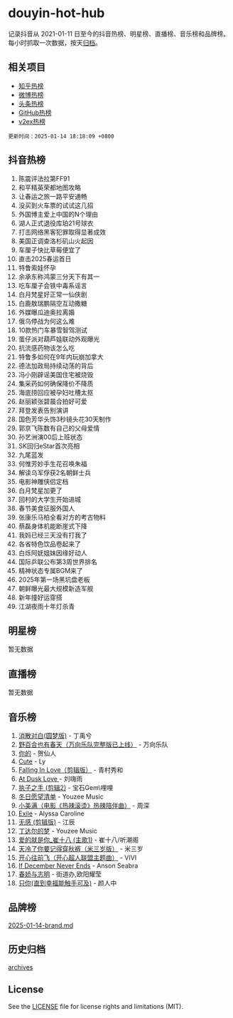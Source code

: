 # douyin-hot-hub

记录抖音从 2021-01-11 日至今的抖音热榜、明星榜、直播榜、音乐榜和品牌榜。每小时抓取一次数据，按天[归档](archives)。

## 相关项目

- [知乎热榜](https://github.com/lonnyzhang423/zhihu-hot-hub)
- [微博热榜](https://github.com/lonnyzhang423/weibo-hot-hub)
- [头条热榜](https://github.com/lonnyzhang423/toutiao-hot-hub)
- [GitHub热榜](https://github.com/lonnyzhang423/github-hot-hub)
- [v2ex热榜](https://github.com/lonnyzhang423/v2ex-hot-hub)


`更新时间：2025-01-14 18:18:09 +0800`

## 抖音热榜

1. 陈震评法拉第FF91
1. 和平精英荣都地图攻略
1. 让春运之旅一路平安通畅
1. 没买到火车票的试试这几招
1. 外国博主爱上中国的N个理由
1. 湖人正式退役库珀21号球衣
1. 打击网络黑客犯罪取得显著成效
1. 美国正调查洛杉矶山火起因
1. 车厘子快比草莓便宜了
1. 直击2025春运首日
1. 特鲁索娃怀孕
1. 余承东称鸿蒙三分天下有其一
1. 吃车厘子会铁中毒系谣言
1. 白月梵星好正常一仙侠剧
1. 白鹿敖瑞鹏隔空互动撒糖
1. 外媒曝瓜迪奥拉离婚
1. 俄乌停战为何这么难
1. 10款热门车暴雪智驾测试
1. 蛋仔派对葫芦娃联动外观曝光
1. 抗流感药物该怎么吃
1. 特鲁多如何在9年内玩崩加拿大
1. 德法加政局持续动荡的背后
1. 冯小刚辟谣美国住宅被烧毁
1. 集采药如何确保降价不降质
1. 海底捞回应被孕妇吐槽太抠
1. 赵丽颖张碧晨合拍好可爱
1. 拜登发表告别演讲
1. 国色芳华头饰3秒镜头花30天制作
1. 郭京飞陈数有自己的父母爱情
1. 孙艺洲演00后上班状态
1. SK回归eStar首次亮相
1. 九尾蓝发
1. 何惟芳妙手生花召唤朱福
1. 解读乌军俘获2名朝鲜士兵
1. 电影神雕侠侣定档
1. 白月梵星加更了
1. 回村的大学生开始进城
1. 春节美食征服外国人
1. 张康乐马柏全看对方的考古物料
1. 蔡磊身体机能断崖式下降
1. 我妈已经三天没有打我了
1. 各省特色饮品卷起来了
1. 白烁阿妩姐妹因缘好动人
1. 国际乒联公布第3周世界排名
1. 精神状态专属BGM来了
1. 2025年第一场黑坑盘老板
1. 朝鲜曝光最大规模新造军舰
1. 新年撞好运穿搭
1. 江湖夜雨十年灯杀青

## 明星榜

暂无数据

## 直播榜

暂无数据

## 音乐榜

1. [消散对白(圆梦版)](https://sf5-hl-cdn-tos.douyinstatic.com/obj/tos-cn-ve-2774/og4jB5I5IizzoZVAAAzWgBMAsMDWoArfwBOiFs) - 丁禹兮
1. [野百合也有春天（万向乐队完整版已上线）](https://sf5-hl-cdn-tos.douyinstatic.com/obj/tos-cn-ve-2774/oMnUxhRAMiAGBqDtIPBQ7ACYQZFlJCftcgeDJE) - 万向乐队
1. [你的](https://sf5-hl-cdn-tos.douyinstatic.com/obj/tos-cn-ve-2774/oYuIeKf42jB7sEV6B2upMdpYAgfrQWj0FeRegh) - 贺仙人
1. [Cute](https://sf5-hl-cdn-tos.douyinstatic.com/obj/tos-cn-ve-2774/o4IbIzHWKAAB4wsS5qMBRiiAlEBGTpQRNfFvuo) - Ly
1. [Falling In Love（剪辑版）](https://sf5-hl-cdn-tos.douyinstatic.com/obj/tos-cn-ve-2774/o8ajpA8zzgBPahbBIO8AcKGBLJezFCRd1wfP9f) - 青村秀和
1. [ At Dusk  Love ](https://sf5-hl-cdn-tos.douyinstatic.com/obj/tos-cn-ve-2774/o8CrpCf5CaYgI4ZrtQgMQAFEfuGqNnRSDQAPBc) - 刘嗨雨
1. [执子之手 (剪辑2)](https://sf5-hl-cdn-tos.douyinstatic.com/obj/tos-cn-ve-2774/oUoZLQjCc31XzqsBnBQUNgeKtYPBcgbFDwtfcu) - 宝石Gem\哩哩
1. [冬日愿望清单](https://sf5-hl-cdn-tos.douyinstatic.com/obj/tos-cn-ve-2774/oIIgUOeamCFCVAzxN6MFRLIBlLGpUqQxeeHrLE) - Youzee Music
1. [小美满（电影《热辣滚烫》热辣陪伴曲）](https://sf5-hl-cdn-tos.douyinstatic.com/obj/tos-cn-ve-2774/o0GAn2lSgfZIDUgtevCGDQYnFg4CwnrBaxbTZL) - 周深
1. [Exile](https://sf5-hl-cdn-tos.douyinstatic.com/obj/tos-cn-ve-2774/oYj4gAQTknKE3WW0Je8KGmQ7z1cA4FefwtbufD) - Alyssa Caroline
1. [无感 (剪辑版)](https://sf3-cdn-tos.douyinstatic.com/obj/tos-cn-ve-2774/o0eIsUzJBDlQaQFC5OFlgbMEZC1TFYBftOBn6p) - 江辰
1. [丁达尔的梦](https://sf5-hl-cdn-tos.douyinstatic.com/obj/tos-cn-ve-2774/oMU3WirUZBVQkAC9ccG5P2IQirziZM2RTInUY) - Youzee Music
1. [爱的就是你_崔十八 (主歌1)](https://sf5-hl-cdn-tos.douyinstatic.com/obj/tos-cn-ve-2774/oI5BO5DhFZ6UTcNCnZaOCBLtZ7WIMQGfgnXf5E) - 崔十八/听潮阁
1. [天冷了你要记得穿秋裤（米三岁版）](https://sf5-hl-cdn-tos.douyinstatic.com/obj/tos-cn-ve-2774/oQlIwVIDWiZ6BQilAorS7MA0AgCkQDvcZAdm1) - 米三岁
1. [开心往前飞（开心超人联盟主题曲）](https://sf6-cdn-tos.douyinstatic.com/obj/tos-cn-ve-2774/9d8fb7c82cf1421fb93a9fe925275e0a) - VIVI
1. [If December Never Ends](https://sf5-hl-cdn-tos.douyinstatic.com/obj/tos-cn-ve-2774/oY1IQMoTgCFIBg8RZifyqlBBt1UFgitTYmxeOS) - Anson Seabra
1. [春娇与志明](https://sf5-hl-cdn-tos.douyinstatic.com/obj/tos-cn-ve-2774/e530d8fceb7044b39707d7f9ff54add1) - 街道办,欧阳耀莹
1. [只你(直到幸福能触手可及)](https://sf5-hl-cdn-tos.douyinstatic.com/obj/tos-cn-ve-2774/o0lBkRDzFTeaVSUz3ZZSCBVtZ5DIMQGfgmEAuE) - 颜人中

## 品牌榜

[2025-01-14-brand.md](archives/2025-01-14-brand.md)

## 历史归档

[archives](archives)

## License

See the [LICENSE](LICENSE) file for license rights and limitations (MIT).
